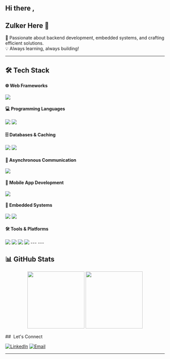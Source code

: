 ## Hi there ,
## Zulker Here 👋
🚀 Passionate about backend development, embedded systems, and crafting efficient solutions.  
💡 Always learning, always building!  

---

## 🛠 Tech Stack

#### 🌐 Web Frameworks
<img src="https://skillicons.dev/icons?i=springboot,django,flask&theme=light" />

#### 💻 Programming Languages
<img src="https://skillicons.dev/icons?i=c,cpp,java,python&theme=light" />
<img src="https://img.shields.io/badge/Assembly-525252?style=for-the-badge&logoColor=white" />

#### 🗄 Databases & Caching
<img src="https://skillicons.dev/icons?i=mysql,mongodb,redis&theme=light" />
<img src="https://img.shields.io/badge/MS%20SQL%20Server-CC2927?style=for-the-badge&logo=microsoftsqlserver&logoColor=white" />

#### 📩 Asynchronous Communication
<img src="https://img.shields.io/badge/RabbitMQ-FF6600?style=for-the-badge&logo=rabbitmq&logoColor=white" />

#### 📱 Mobile App Development
<img src="https://skillicons.dev/icons?i=android&theme=light" />

#### 🔌 Embedded Systems
<img src="https://img.shields.io/badge/STM32-03234B?style=for-the-badge&logo=stmicroelectronics&logoColor=white" />
<img src="https://skillicons.dev/icons?i=arduino&theme=light" />

#### 🛠 Tools & Platforms
<img src="https://skillicons.dev/icons?i=git&theme=light" />
<img src="https://img.shields.io/badge/ELK%20Stack-005571?style=for-the-badge&logo=elasticstack&logoColor=white" />
<img src="https://img.shields.io/badge/Jira-0052CC?style=for-the-badge&logo=jira&logoColor=white" />
<img src="https://img.shields.io/badge/LaTeX-008080?style=for-the-badge&logo=latex&logoColor=white" />
<!--<img src="https://img.shields.io/badge/Microsoft%20Office-D83B01?style=for-the-badge&logo=microsoftoffice&logoColor=white" />
-->
---
---

## 📊 GitHub Stats
<p align="center">
  <img src="https://github-readme-stats.vercel.app/api?username=zulker01&show_icons=true&theme=tokyonight" height="180"/>
  <img src="https://github-readme-stats.vercel.app/api/top-langs/?username=zulker01&layout=compact&theme=tokyonight" height="180"/>
</p>
## ​ Let's Connect

[![LinkedIn](https://img.shields.io/badge/LinkedIn-0077B5?style=for-the-badge&logo=linkedin&logoColor=white)]([YOUR_LINKEDIN](https://www.linkedin.com/in/zulker-nayeen-0a1476172/))
[![Email](https://img.shields.io/badge/Email-D14836?style=for-the-badge&logo=gmail&logoColor=white)](mailto:zulkwe02@gmail.com)

---
